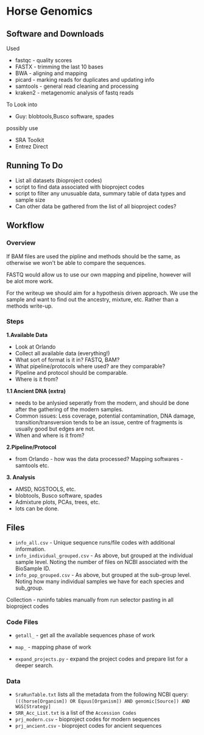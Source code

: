 # Horse Genomics

## Software and Downloads
Used
* fastqc - quality scores
* FASTX - trimming the last 10 bases
* BWA - aligning and mapping
* picard - marking reads for duplicates and updating info
* samtools - general read cleaning and processing
* kraken2 - metagenomic analysis of fastq reads

To Look into
* Guy: blobtools,Busco software, spades

possibly use
* SRA Toolkit
* Entrez Direct



## Running To Do 
* List all datasets (bioproject codes)
* script to find data associated with bioproject codes
* script to filter any unusuable data, summary table of data types and sample size
* Can other data be gathered from the list of all bioproject codes?



## Workflow
### Overview
If BAM files are used the pipline and methods should be the same, as otherwise we won't be able to compare the sequences. 

FASTQ would allow us to use our own mapping and pipeline, however will be alot more work. 

For the writeup we should aim for a hypothesis driven approach. We use the sample and want to find out the ancestry, mixture, etc. Rather than a methods write-up.

### Steps
**1.Available Data**
* Look at Orlando
* Collect all available data (everything!)
* What sort of format is it in? FASTQ, BAM?
* What pipeline/protocols where used? are they comparable?
* Pipeline and protocol should be comparable. 
* Where is it from?

**1.1 Ancient DNA (extra)**
* needs to be anlysied seperatly from the modern, and should be done after the gathering of the modern samples. 
* Common issues: Less coverage, potential contamination, DNA damage, transition/transversion tends to be an issue, centre of fragments is usually good but edges are not. 
* When and where is it from?

**2.Pipeline/Protocol**
* from Orlando - how was the data processed?
Mapping softwares - samtools etc. 

**3. Analysis**
* AMSD, NGSTOOLS, etc. 
* blobtools, Busco software, spades
* Admixture plots, PCAs, trees, etc. 
* lots can be done. 


## Files
* `info_all.csv` - Unique sequence runs/file codes with additional information. 
* `info_individual_grouped.csv` - As above, but grouped at the individual sample level. Noting the number of files on NCBI associated with the BioSample ID.
* `info_pop_grouped.csv` - As above, but grouped at the sub-group level. Noting how many individual samples we have for each species and sub_group.

Collection - runinfo tables manually from run selector pasting in all bioproject codes


### Code Files
* `getall_` - get all the available sequences phase of work
* `map_` - mapping phase of work



* `expand_projects.py` - expand the project codes and prepare list for a deeper search.




### Data

* `SraRunTable.txt` lists all the metadata from the following NCBI query: `(((horse[Organism]) OR Equus[Organism]) AND genomic[Source]) AND WGS[Strategy]`
* `SRR_Acc_List.txt` is a list of the `Accession Codes`
* `prj_modern.csv` - bioproject codes for modern sequences
* `prj_ancient.csv` - bioproject codes for ancient sequences